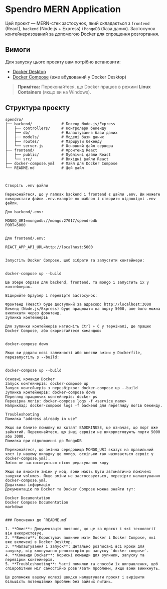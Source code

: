 # Spendro MERN Application

Цей проєкт — MERN-стек застосунок, який складається з `frontend` (React), `backend` (Node.js + Express) і `MongoDB` (база даних). Застосунок контейнеризований за допомогою Docker для спрощення розгортання.

## Вимоги

Для запуску цього проєкту вам потрібно встановити:

- [Docker Desktop](https://www.docker.com/products/docker-desktop)
- [Docker Compose](https://docs.docker.com/compose/install/) (вже вбудований у Docker Desktop)

> **Примітка:** Переконайтеся, що Docker працює в режимі **Linux Containers** (якщо ви на Windows).

## Структура проєкту

```plaintext
spendro/
├── backend/             # Бекенд Node.js/Express
│   ├── controllers/     # Контролери бекенду
│   ├── db/              # Налаштування бази даних
│   ├── models/          # Моделі бази даних
│   ├── routes/          # Маршрути бекенду
│   └── server.js        # Основний файл сервера
├── frontend/            # Фронтенд React
│   ├── public/          # Публічні файли React
│   └── src/             # Вихідні файли React
├── docker-compose.yml   # Файл для Docker Compose
└── README.md            # Цей файл



Створіть .env файли

Переконайтеся, що у папках backend і frontend є файли .env. Ви можете використати файли .env.example як шаблон і створити відповідні .env файли.

Для backend/.env:

MONGO_URI=mongodb://mongo:27017/spendrodb
PORT=5000


Для frontend/.env:

REACT_APP_API_URL=http://localhost:5000


Запустіть Docker Compose, щоб зібрати та запустити контейнери:


docker-compose up --build

Це збере образи для backend, frontend, та mongo і запустить їх у контейнерах.

Відкрийте браузер і перевірте застосунок:

Фронтенд (React) буде доступний за адресою: http://localhost:3000
Бекенд (Node.js/Express) буде працювати на порту 5000, але його можна викликати через фронтенд.
Зупинка контейнерів

Для зупинки контейнерів натисніть Ctrl + C у терміналі, де працює Docker Compose, або скористайтеся командою:


docker-compose down

Якщо ви додали нові залежності або внесли зміни у Dockerfile, перезапустіть з --build:


docker-compose up --build

Основні команди Docker
Запуск контейнерів: docker-compose up
Запуск контейнерів з перезбіркою: docker-compose up --build
Зупинка контейнерів: docker-compose down
Перегляд працюючих контейнерів: docker ps
Перевірка логів: docker-compose logs -f <service_name>
Наприклад: docker-compose logs -f backend для перегляду логів бекенду.

Troubleshooting
Помилка "address already in use"

Якщо ви бачите помилку на кшталт EADDRINUSE, це означає, що порт вже зайнятий. Переконайтеся, що інші сервіси не використовують порти 5000 або 3000.
Помилка при підключенні до MongoDB

Переконайтеся, що змінна середовища MONGO_URI вказує на правильний хост (у нашому випадку це mongo, оскільки так називається сервіс у docker-compose.yml).
Зміни не застосовуються після редагування коду

Якщо ви вносите зміни у код, вони мають бути автоматично помічені завдяки volumes. Якщо зміни не застосовуються, перевірте налаштування docker-compose.yml.
Додаткова інформація
Документацію по Docker та Docker Compose можна знайти тут:

Docker Documentation
Docker Compose Documentation
markdown


### Пояснення до `README.md`

1. **Опис**: Документація пояснює, що це за проєкт і які технології він використовує.
2. **Вимоги**: Користувач повинен мати Docker і Docker Compose, які вже включені в Docker Desktop.
3. **Налаштування і запуск**: Детально розписані всі кроки для запуску, від клонування репозиторію до запуску `docker-compose`.
4. **Команди Docker**: Корисні команди для зупинки, запуску та перевірки контейнерів.
5. **Troubleshooting**: Часті помилки та способи їх виправлення, щоб співробітник міг самостійно розв'язати проблеми, якщо вони виникнуть.

Це допоможе вашому колезі швидко налаштувати проєкт і вирішити більшість потенційних проблем без зайвих питань.





